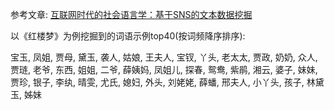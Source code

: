 参考文章: [互联网时代的社会语言学：基于SNS的文本数据挖掘][1]

以《红楼梦》为例挖掘到的词语示例top40(按词频降序排序):

宝玉, 凤姐, 贾母, 黛玉, 袭人, 姑娘, 王夫人, 宝钗, 丫头, 老太太, 贾政, 奶奶, 众人, 贾琏, 老爷, 东西, 姐姐, 二爷, 薛姨妈, 凤姐儿, 探春, 鸳鸯, 紫鹃, 湘云, 婆子, 妹妹, 贾珍, 银子, 李纨, 晴雯, 尤氏, 媳妇, 外头, 刘姥姥, 薛蟠, 邢夫人, 小丫头, 孩子, 林黛玉, 姊妹


[1]: http://www.matrix67.com/blog/archives/5044

